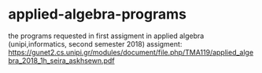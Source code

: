 # applied-algebra-programs
the programs requested in first assigment in applied algebra (unipi,informatics, second semester 2018)
assigment: https://gunet2.cs.unipi.gr/modules/document/file.php/TMA119/applied_algebra_2018_1h_seira_askhsewn.pdf
